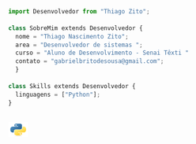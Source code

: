 
```python
import Desenvolvedor from "Thiago Zito";

class SobreMim extends Desenvolvedor {
  nome = "Thiago Nascimento Zito";
  area = "Desenvolvedor de sistemas ";
  curso = "Aluno de Desenvolvimento - Senai Têxti "
  contato = "gabrielbritodesousa@gmail.com";
  }

class Skills extends Desenvolvedor {
  linguagens = ["Python"];
}
```

<div style="display: inline_block"><br>

  <img align="center" alt="Python" height="30" width="40" src="https://github.com/devicons/devicon/blob/master/icons/python/python-original.svg">
 
   
</div>

##
